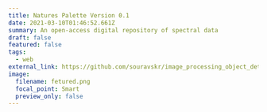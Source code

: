 ```yaml
---
title: Natures Palette Version 0.1
date: 2021-03-10T01:46:52.661Z
summary: An open-access digital repository of spectral data
draft: false
featured: false
tags:
  - web
external_link: https://github.com/souravskr/image_processing_object_detection
image:
  filename: fetured.png
  focal_point: Smart
  preview_only: false
---
```

